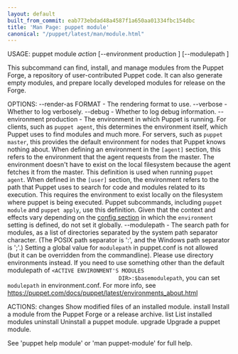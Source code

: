 ```yaml
---
layout: default
built_from_commit: eab773ebdad48a4587f1a650aa01334fbc154dbc
title: 'Man Page: puppet module'
canonical: "/puppet/latest/man/module.html"
---
```


<div class='mp'>
<p>USAGE: puppet module <var>action</var> [--environment production ] [--modulepath  ]</p>

<p>This subcommand can find, install, and manage modules from the Puppet Forge,
a repository of user-contributed Puppet code. It can also generate empty
modules, and prepare locally developed modules for release on the Forge.</p>

<p>OPTIONS:
  --render-as FORMAT             - The rendering format to use.
  --verbose                      - Whether to log verbosely.
  --debug                        - Whether to log debug information.
  --environment production       - The environment in which Puppet is running.
                                   For clients, such as <code>puppet agent</code>, this
                                   determines the environment itself, which
                                   Puppet uses to find modules and much more.
                                   For servers, such as <code>puppet master</code>, this
                                   provides the default environment for nodes
                                   that Puppet knows nothing about. When
                                   defining an environment in the <code>[agent]</code>
                                   section, this refers to the environment that
                                   the agent requests from the master. The
                                   environment doesn't have to exist on the
                                   local filesystem because the agent fetches it
                                   from the master. This definition is used when
                                   running <code>puppet agent</code>. When defined in the
                                   <code>[user]</code> section, the environment refers to
                                   the path that Puppet uses to search for code
                                   and modules related to its execution. This
                                   requires the environment to exist locally on
                                   the filesystem where puppet is being
                                   executed. Puppet subcommands, including
                                   <code>puppet module</code> and <code>puppet apply</code>, use this
                                   definition. Given that the context and
                                   effects vary depending on the <a href="https://puppet.com/docs/puppet/latest/config_file_main.html#config-sections">config
                                   section</a>
                                   in which the <code>environment</code> setting is
                                   defined, do not set it globally.
  --modulepath                   - The search path for modules, as a list of
                                   directories separated by the system path
                                   separator character. (The POSIX path
                                   separator is ':', and the Windows path
                                   separator is ';'.) Setting a global value for
                                   <code>modulepath</code> in puppet.conf is not allowed
                                   (but it can be overridden from the
                                   commandline). Please use directory
                                   environments instead. If you need to use
                                   something other than the default modulepath
                                   of <code>&lt;ACTIVE ENVIRONMENT'S MODULES
                                   DIR>:$basemodulepath</code>, you can set
                                   <code>modulepath</code> in environment.conf. For more
                                   info, see
                                   <a href="https://puppet.com/docs/puppet/latest/environments_about.html" data-bare-link="true">https://puppet.com/docs/puppet/latest/environments_about.html</a></p>

<p>ACTIONS:
  changes      Show modified files of an installed module.
  install      Install a module from the Puppet Forge or a release archive.
  list         List installed modules
  uninstall    Uninstall a puppet module.
  upgrade      Upgrade a puppet module.</p>

<p>See 'puppet help module' or 'man puppet-module' for full help.</p>

</div>
